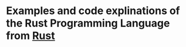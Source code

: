# Examples and code explinations of the Rust Programming Language from [Rust](https://doc.rust-lang.org/book/ch01-02-hello-world.html)